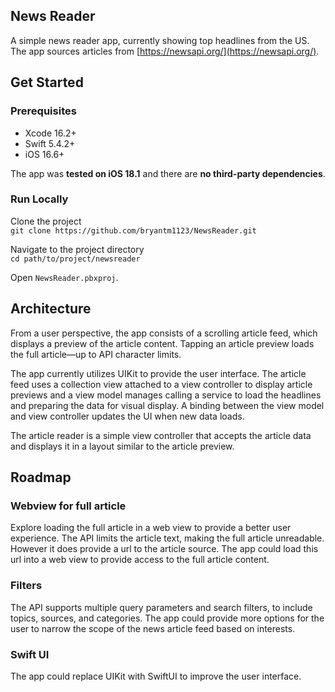 ## News Reader
A simple news reader app, currently showing top headlines from the US. The app sources articles from [https://newsapi.org/](https://newsapi.org/).

## Get Started
### Prerequisites
- Xcode 16.2+
- Swift 5.4.2+
- iOS 16.6+

The app was **tested on iOS 18.1** and there are **no third-party dependencies**.

### Run Locally
Clone the project  
```git clone https://github.com/bryantm1123/NewsReader.git```

Navigate to the project directory  
```cd path/to/project/newsreader```

Open `NewsReader.pbxproj`.

## Architecture 
From a user perspective, the app consists of a scrolling article feed, which displays a preview of the article content. Tapping an article preview loads the full article—up to API character limits.

The app currently utilizes UIKit to provide the user interface. The article feed uses a collection view attached to a view controller to display article previews and a view model manages calling a service to load the headlines and preparing the data for visual display. A binding between the view model and view controller updates the UI when new data loads.  

The article reader is a simple view controller that accepts the article data and displays it in a layout similar to the article preview.

## Roadmap
### Webview for full article
Explore loading the full article in a web view to provide a better user experience. The API limits the article text, making the full article unreadable. However it does provide a url to the article source. The app could load this url into a web view to provide access to the full article content.

### Filters
The API supports multiple query parameters and search filters, to include topics, sources, and categories. The app could provide more options for the user to narrow the scope of the news article feed based on interests.

### Swift UI
The app could replace UIKit with SwiftUI to improve the user interface. 

 
